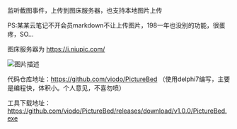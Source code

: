 监听截图事件，上传到图床服务器，也支持本地图片上传

PS:某某云笔记不开会员markdown不让上传图片，198一年也没别的功能，很蛋疼，SO...

图床服务器为 https://i.niupic.com/

![图片描述](https://b3logfile.com/file/2020/10/9e885b3e96fc4689893e3407f1bd0007.jpeg)

代码仓库地址：https://github.com/viodo/PictureBed （使用delphi7编写，主要是编程快，体积小。个人意见，不喜勿喷）

工具下载地址：https://github.com/viodo/PictureBed/releases/download/v1.0.0/PictureBed.exe
